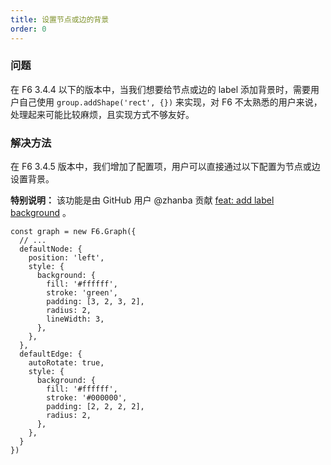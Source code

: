 ```yaml
---
title: 设置节点或边的背景
order: 0
---
```


### 问题

在 F6 3.4.4 以下的版本中，当我们想要给节点或边的 label 添加背景时，需要用户自己使用 `group.addShape('rect', {})` 来实现，对 F6 不太熟悉的用户来说，处理起来可能比较麻烦，且实现方式不够友好。

### 解决方法

在 F6 3.4.5 版本中，我们增加了配置项，用户可以直接通过以下配置为节点或边设置背景。

**特别说明：** 该功能是由 GitHub 用户 @zhanba 贡献 [feat: add label background](https://github.com/antvis/F6/pull/1354) 。

```
const graph = new F6.Graph({
  // ...
  defaultNode: {
    position: 'left',
    style: {
      background: {
        fill: '#ffffff',
        stroke: 'green',
        padding: [3, 2, 3, 2],
        radius: 2,
        lineWidth: 3,
      },
    },
  },
  defaultEdge: {
    autoRotate: true,
    style: {
      background: {
        fill: '#ffffff',
        stroke: '#000000',
        padding: [2, 2, 2, 2],
        radius: 2,
      },
    },
  }
})
```
